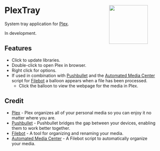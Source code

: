# PlexTray <img align="right" src="Plex.ico" width="128" style="margin:0px 30px">
System tray application for [Plex](https://github.com/plexinc).

In development.

## Features
* Click to update libraries.
* Double-click to open Plex in browser.
* Right click for options.
* If used in combination with [Pushbullet](https://www.pushbullet.com/) and the [Automated Media Center](https://www.filebot.net/forums/viewtopic.php?t=215) script for [Filebot](https://www.filebot.net/) a balloon appears when a file has been processed.
  * Click the balloon to view the webpage for the media in Plex.

## Credit
* [Plex](https://github.com/plexinc) - Plex organizes all of your personal media so you can enjoy it no matter where you are.
* [Pushbullet](https://www.pushbullet.com/) - Pushbullet bridges the gap between your devices, enabling them to work better together.
* [Filebot](https://www.filebot.net/) -  A tool for organizing and renaming your media.
* [Automated Media Center](https://www.filebot.net/forums/viewtopic.php?t=215) - A Filebot script to automatically organize your media.
